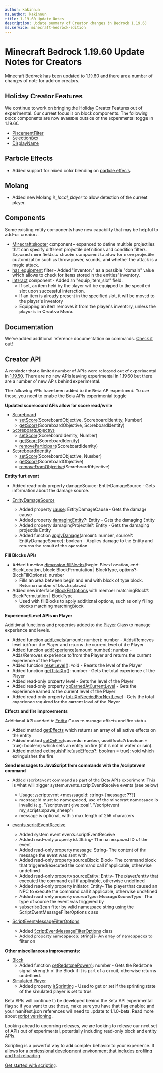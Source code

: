 ```yaml
---
author: kakinnun
ms.author: kakinnun
title: 1.19.60 Update Notes
description: Update summary of Creator changes in Bedrock 1.19.60
ms.service: minecraft-bedrock-edition
---
```

# Minecraft Bedrock 1.19.60 Update Notes for Creators

Minecraft Bedrock has been updated to 1.19.60 and there are a number of changes of note for add-on creators.

## Holiday Creator Features ##

We continue to work on bringing the Holiday Creator Features out of experimental. Our current focus is on block components. The following block components are now available outside of the experimental toggle in 1.19.60.

- [PlacementFilter](../Reference/Content/BlockReference/Examples/BlockComponents/minecraftBlock_placement_filter.md)
- [SelectionBox](../Reference/Content/BlockReference/Examples/BlockComponents/minecraftBlock_selection_box.md)
- [DisplayName](../Reference/Content/BlockReference/Examples/BlockComponents/minecraftBlock_display_name.md)

## Particle Effects ##

- Added support for mixed color blending on [particle effects](./ParticleEffects.md).

## Molang ##

- Added new Molang *is_local_player* to allow detection of the current player.

## Components ##

Some existing entity components have new capability that may be helpful to add-on creators.

- [Minecraft:shooter](../Reference/Content/EntityReference/Examples/EntityComponents/minecraftComponent_shooter.md) component – expanded to define multiple projectiles that can specify different projectile definitions and condition filters. Exposed more fields to shooter component to allow for more projectile customization such as throw power, sounds, and whether the attack is a magic attack.
- [has_equipment](../Reference/Content/EntityReference/Examples/Filters/has_equipment.md) filter - Added "inventory" as a possible "domain" value which allows to check for items stored in the entities' inventory.
- [interact](../Reference/Content/EntityReference/Examples/EntityComponents/minecraftComponent_interact.md) component - Added an "equip_item_slot" field.
  - If set, an item held by the player will be equipped to the specified slot upon successful interaction.
  - If an item is already present in the specified slot, it will be moved to the player's inventory
  - Equipping an item removes it from the player's inventory, unless the player is in Creative Mode.

## Documentation ##
We've added additional reference documentation on commands. [Check it out!](../Commands/index.yml)

## Creator API ##

A reminder that a limited number of APIs were released out of experimental in [1.19.50](Update1.19.50.md). There are no new APIs leaving experimental in 1.19.60 but there are a number of new APIs behind experimental.

The following APIs have been added to the Beta API experiment. To use these, you need to enable the Beta APIs experimental toggle.

**Updated scoreboard APIs allow for score read/write**

- [Scoreboard](../ScriptAPI/minecraft/server/Scoreboard.md)
  - [setScore](../ScriptAPI/minecraft/server/Scoreboard.md#setscore)(ScoreboardObjective, ScoreboardIdentity, Number)
  - [getScore](../ScriptAPI/minecraft/server/Scoreboard.md#getscore)(ScoreboardObjective, ScoreboardIdentity)
- [ScoreboardObjective](../ScriptAPI/minecraft/server/ScoreboardObjective.md)
  - [setScore](../ScriptAPI/minecraft/server/ScoreboardObjective.md#setscore)(ScoreboardIdentity, Number)
  - [getScore](../ScriptAPI/minecraft/server/ScoreboardObjective.md#getscore)(ScoreboardIdentity)
  - [removeParticipant](../ScriptAPI/minecraft/server/ScoreboardObjective.md#removeparticipant)(ScoreboardIdentity)
- [ScoreboardIdentity](../ScriptAPI/minecraft/server/ScoreboardIdentity.md)
  - [setScore](../ScriptAPI/minecraft/server/ScoreboardIdentity.md#setscore)(ScoreboardObjective, Number)
  - [getScore](../ScriptAPI/minecraft/server/ScoreboardIdentity.md#getscore)(ScoreboardObjective)
  - [removeFromObjective](../ScriptAPI/minecraft/server/ScoreboardIdentity.md#removefromobjective)(ScoreboardObjective)

**EntityHurt event**

- Added read-only property damageSource: EntityDamageSource - Gets information about the damage source.

- [EntityDamageSource](../ScriptAPI/minecraft/server/EntityDamageSource.md)
  - Added property [cause](../ScriptAPI/minecraft/server/EntityDamageSource.md#cause): EntityDamageCause - Gets the damage cause
  - Added property [damagingEntity](../ScriptAPI/minecraft/server/EntityDamageSource.md#damagingentity)?: Entity - Gets the damaging Entity
  - Added property [damagingProjectile](../ScriptAPI/minecraft/server/EntityDamageSource.md#damagingprojectile)?: Entity - Gets the damaging projectile Entity
  - Added function [applyDamage](../ScriptAPI/minecraft/server/Entity.md#applydamage)(amount: number, source?: EntityDamageSource): boolean - Applies damage to the Entity and returns the result of the operation

**Fill Blocks APIs**

- Added function [dimension.fillBlocks](../ScriptAPI/minecraft/server/Dimension.md#fillblocks)(begin: BlockLocation, end: BlockLocation, block: BlockPermutation | BlockType, options?: BlockFillOptions): number
  - Fills an area between begin and end with block of type block. Returns number of blocks placed
- Added new interface [BlockFillOptions](../ScriptAPI/minecraft/server/BlockFillOptions.md) with member matchingBlock?: BlockPermutation | BlockType
  - Used with fillBlocks to apply additional options, such as only filling blocks matching matchingBlock

**Experience/Level APIs on Player**

Additional functions and properties added to the [Player](../ScriptAPI/minecraft/server/Player.md) Class to manage experience and levels.

- Added function [addLevels](../ScriptAPI/minecraft/server/Player.md#addlevels)(amount: number): number - Adds/Removes level to/from the Player and returns the current level of the Player
- Added function [addExperience](../ScriptAPI/minecraft/server/Player.md#addexperience)(amount: number): number - Adds/Removes experience to/from the Player and returns the current experience of the Player
- Added function [resetLevel](../ScriptAPI/minecraft/server/Player.md#resetlevel)(): void - Resets the level of the Player
- Added function [getTotalXp](../ScriptAPI/minecraft/server/Player.md#gettotalxp)(): number - Gets the total experience of the Player
- Added read-only property [level](../ScriptAPI/minecraft/server/Player.md#level) - Gets the level of the Player
- Added read-only property [xpEarnedAtCurrentLevel](../ScriptAPI/minecraft/server/Player.md#xpearnedatcurrentlevel) - Gets the experience earned at the current level of the Player
- Added read-only property [totalXpNeededForNextLevel](../ScriptAPI/minecraft/server/Player.md#totalxpneededfornextlevel) - Gets the total experience required for the current level of the Player

**Effects and fire improvements**

Additional APIs added to [Entity](../ScriptAPI/minecraft/server/Entity.md) Class to manage effects and fire status.

- Added method [getEffects](../ScriptAPI/minecraft/server/Entity.md#geteffects) which returns an array of all active effects on the entity
- Added method [setOnFire](../ScriptAPI/minecraft/server/Entity.md#setonfire)(seconds: number, useEffects?: boolean = true): boolean) which sets an entity on fire (if it is not in water or rain).
- Added method [extinguishFire](../ScriptAPI/minecraft/server/Entity.md#extinguishfire)(useEffects?: boolean = true): void which extinguishes the fire.

**Send messages to JavaScript from commands with the /scriptevent command**

- Added /scriptevent command as part of the Beta APIs experiment. This is what will trigger system.events.scriptEventReceive events (see below)
  - Usage: /scriptevent <messsageId: string> [message: ???]
  - messageId must be namespaced, use of the minecraft namespace is invalid (e.g. "/scriptevent give:coal", "/scriptevent my_scripts:spawn_sheep")
  - message is optional, with a max length of 256 characters
- [events.scriptEventReceive](../ScriptAPI/minecraft/server/SystemEvents.md#scripteventreceive)
  - Added system event events.scriptEventReceive
  - Added read-only property id: String- The namespaced ID of the event
  - Added read-only property message: String- The content of the message the event was sent with
  - Added read-only property sourceBlock: Block- The command block that triggered/executed the command call if applicable, otherwise undefined
  - Added read-only property sourceEntity: Entity- The player/entity that executed the command call if applicable, otherwise undefined
  - Added read-only property initiator: Entity- The player that caused an NPC to execute the command call if applicable, otherwise undefined
  - Added read-only property sourceType: MessageSourceType- The type of source the event was triggered by
  - subscribe()can filter by valid namespace string using the ScriptEventMessageFilterOptions class

- [ScriptEventMessageFilterOptions](../ScriptAPI/minecraft/server/ScriptEventMessageFilterOptions.md)
  - Added [ScriptEventMessageFilterOptions](../ScriptAPI/minecraft/server/ScriptEventMessageFilterOptions.md#scripteventmessagefilteroptions-interface) class
  - Added [property](../ScriptAPI/minecraft/server/ScriptEventMessageFilterOptions.md#properties) namespaces: string[]- An array of namespaces to filter on

**Other miscellaneous improvements:**

- [Block](../ScriptAPI/minecraft/server/Block.md)
  - Added function [getRedstonePower()](../ScriptAPI/minecraft/server/Block.md#getredstonepower): number - Gets the Redstone signal strength of the Block if it is part of a circuit, otherwise returns undefined.
- [Simulated Player](../ScriptAPI/minecraft/server-gametest/SimulatedPlayer.md)
  - Added property [isSprinting](../ScriptAPI/minecraft/server-gametest/SimulatedPlayer.md#issprinting) - Used to get or set if the sprinting state of the simulated player is set to true.

Beta APIs will continue to be developed behind the Beta API experimental flag so if you want to use those, make sure you have that flag enabled and your manifest.json references will need to update to 1.1.0-beta. Read more about [script versioning](ScriptVersioning.md).

Looking ahead to upcoming releases, we are looking to release our next set of APIs out of experimental, potentially including read-only block and entity APIs.

Scripting is a powerful way to add complex behavior to your experience. It allows for a [professional development environment that includes profiling and hot reloading](./ScriptDeveloperTools.md).

[Get started with scripting](https://aka.ms/startwithmcscript).

